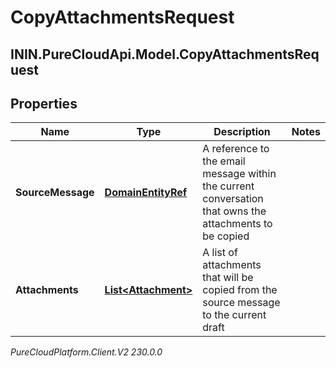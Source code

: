 # CopyAttachmentsRequest

## ININ.PureCloudApi.Model.CopyAttachmentsRequest

## Properties

|Name | Type | Description | Notes|
|------------ | ------------- | ------------- | -------------|
| **SourceMessage** | [**DomainEntityRef**](DomainEntityRef) | A reference to the email message within the current conversation that owns the attachments to be copied | |
| **Attachments** | [**List&lt;Attachment&gt;**](Attachment) | A list of attachments that will be copied from the source message to the current draft | |



_PureCloudPlatform.Client.V2 230.0.0_
